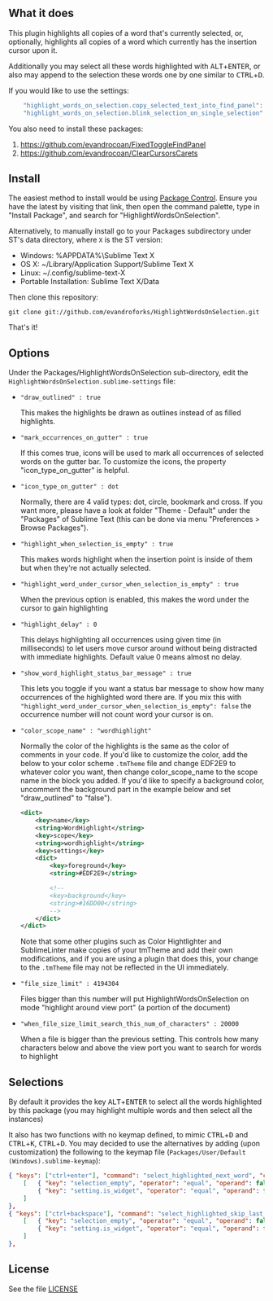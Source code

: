 What it does
------------

This plugin highlights all copies of a word that's currently selected, or,
optionally, highlights all copies of a word which currently has the insertion cursor upon it.

Additionally you may select all these words highlighted with <kbd>ALT</kbd>+<kbd>ENTER</kbd>, or also may append to the selection these words one by one similar to <kbd>CTRL</kbd>+<kbd>D</kbd>.

If you would like to use the settings:
```js
    "highlight_words_on_selection.copy_selected_text_into_find_panel": true,
    "highlight_words_on_selection.blink_selection_on_single_selection": true,
```

You also need to install these packages:
1. https://github.com/evandrocoan/FixedToggleFindPanel
1. https://github.com/evandrocoan/ClearCursorsCarets


Install
-------

The easiest method to install would be using [Package Control](https://sublime.wbond.net/installation).
Ensure you have the latest by visiting that link, then open the command palette, type in
"Install Package", and search for "HighlightWordsOnSelection".

Alternatively, to manually install go to your Packages subdirectory under ST's data directory, where `X` is the ST version:

* Windows: %APPDATA%\Sublime Text X
* OS X: ~/Library/Application Support/Sublime Text X
* Linux: ~/.config/sublime-text-X
* Portable Installation: Sublime Text X/Data

Then clone this repository:

    git clone git://github.com/evandroforks/HighlightWordsOnSelection.git

That's it!

Options
-------

Under the Packages/HighlightWordsOnSelection sub-directory, edit the `HighlightWordsOnSelection.sublime-settings` file:

*   `"draw_outlined" : true`

    This makes the highlights be drawn as outlines instead of as filled
    highlights.
*   `"mark_occurrences_on_gutter" : true`

    If this comes true, icons will be used to mark all occurrences of selected words on the gutter bar.
    To customize the icons, the property "icon_type_on_gutter" is helpful.

*   `"icon_type_on_gutter" : dot`

    Normally, there are 4 valid types: dot, circle, bookmark and cross. If you want more, please
    have a look at folder "Theme - Default" under the "Packages" of Sublime Text (this can be done
    via menu "Preferences > Browse Packages").

*   `"highlight_when_selection_is_empty" : true`

    This makes words highlight when the insertion point is inside of them but when
    they're not actually selected.

*   `"highlight_word_under_cursor_when_selection_is_empty" : true`

    When the previous option is enabled, this makes the word under the cursor to gain highlighting

*   `"highlight_delay" : 0`

    This delays highlighting all occurrences using given time (in milliseconds) to let users move cursor
    around without being distracted with immediate highlights. Default value 0 means almost no delay.

*   `"show_word_highlight_status_bar_message" : true`

    This lets you toggle if you want a status bar message to show how many occurrences of the highlighted word there are.
    If you mix this with `"highlight_word_under_cursor_when_selection_is_empty": false` the occurrence number will not count word your cursor is on.

*   `"color_scope_name" : "wordhighlight"`

    Normally the color of the highlights is the same as the color of comments in
    your code. If you'd like to customize the color, add the below to your color
    scheme `.tmTheme` file and change EDF2E9 to whatever color you want, then change
    color_scope_name to the scope name in the block you added. If you'd like to
    specify a background color, uncomment the background part in the example below
    and set "draw_outlined" to "false").
    ```xml
    <dict>
        <key>name</key>
        <string>WordHighlight</string>
        <key>scope</key>
        <string>wordhighlight</string>
        <key>settings</key>
        <dict>
            <key>foreground</key>
            <string>#EDF2E9</string>

            <!--
            <key>background</key>
            <string>#16DD00</string>
            -->
        </dict>
    </dict>
    ```
    Note that some other plugins such as Color Hightlighter and SublimeLinter make copies
    of your tmTheme and add their own modifications, and if you are using a plugin that
    does this, your change to the `.tmTheme` file may not be reflected in the UI immediately.

* `"file_size_limit" : 4194304`

    Files bigger than this number will put HighlightWordsOnSelection on mode "highlight around view port" (a portion of the document)

* `"when_file_size_limit_search_this_num_of_characters" : 20000`

    When a file is bigger than the previous setting. This controls how many characters below and above the  view port you want to search for words to highlight

Selections
-------

By default it provides the key <kbd>ALT</kbd>+<kbd>ENTER</kbd> to select all the words highlighted by this package (you may highlight multiple words and then select all the instances)

It also has two functions with no keymap defined, to mimic <kbd>CTRL</kbd>+<kbd>D</kbd> and <kbd>CTRL</kbd>+<kbd>K</kbd>, <kbd>CTRL</kbd>+<kbd>D</kbd>. You may decided to use the alternatives by adding (upon customization) the following to the keymap file (`Packages/User/Default (Windows).sublime-keymap`):

```json
{ "keys": ["ctrl+enter"], "command": "select_highlighted_next_word", "context":
    [   { "key": "selection_empty", "operator": "equal", "operand": false },
        { "key": "setting.is_widget", "operator": "equal", "operand": false }
    ]
},
{ "keys": ["ctrl+backspace"], "command": "select_highlighted_skip_last_word", "context":
    [   { "key": "selection_empty", "operator": "equal", "operand": false },
        { "key": "setting.is_widget", "operator": "equal", "operand": false }
    ]
},
```


License
--------

See the file [LICENSE](LICENSE)

